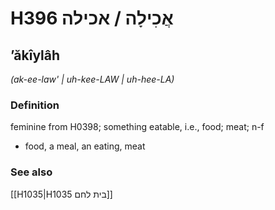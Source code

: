 # H396 אֲכִילָה / אכילה

## ʼăkîylâh

_(ak-ee-law' | uh-kee-LAW | uh-hee-LA)_

### Definition

feminine from H0398; something eatable, i.e., food; meat; n-f

- food, a meal, an eating, meat

### See also

[[H1035|H1035 בית לחם]]
